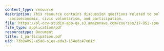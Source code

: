 ```yaml
---
content_type: resource
description: This resource contains discussion questions related to political acts,
  socioeconomic, civic voluntarism, and participation.
file: https://ol-ocw-studio-app-qa.s3.amazonaws.com/courses/17-951-special-graduate-topic-in-political-science-political-behavior-fall-2005/73b84092e5a8a1eaeda3154edc47e81d_1_participation.pdf
file_type: application/pdf
resourcetype: Document
title: 1_participation.pdf
uid: 73b84092-e5a8-a1ea-eda3-154edc47e81d
---
```

